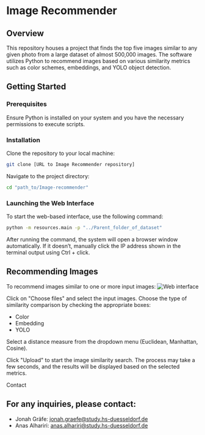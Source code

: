# Image Recommender

## Overview

This repository houses a project that finds the top five images similar to any given photo from a large dataset of almost 500,000 images. The software utilizes Python to recommend images based on various similarity metrics such as color schemes, embeddings, and YOLO object detection.

## Getting Started

### Prerequisites

Ensure Python is installed on your system and you have the necessary permissions to execute scripts.

### Installation

Clone the repository to your local machine:

```bash
git clone [URL to Image Recommender repository]
```

Navigate to the project directory:

```bash
cd "path_to/Image-recommender"
```

### Launching the Web Interface

To start the web-based interface, use the following command:
```bash
python -m resources.main -p "../Parent_folder_of_dataset"
```

After running the command, the system will open a browser window automatically. If it doesn’t, manually click the IP address shown in the terminal output using Ctrl + click.

## Recommending Images
To recommend images similar to one or more input images:
![Web interface]([URL_zum_Bild](https://github.com/AlhaririAnas/Image-recommender/blob/readme/Web%20Interface.png))

Click on "Choose files" and select the input images.
Choose the type of similarity comparison by checking the appropriate boxes:

* Color
* Embedding
* YOLO

Select a distance measure from the dropdown menu (Euclidean, Manhattan, Cosine).

Click "Upload" to start the image similarity search. The process may take a few seconds, and the results will be displayed based on the selected metrics.

Contact

## For any inquiries, please contact:

* Jonah Gräfe: jonah.graefe@study.hs-duesseldorf.de
* Anas Alhariri: anas.alhariri@study.hs-duesseldorf.de
